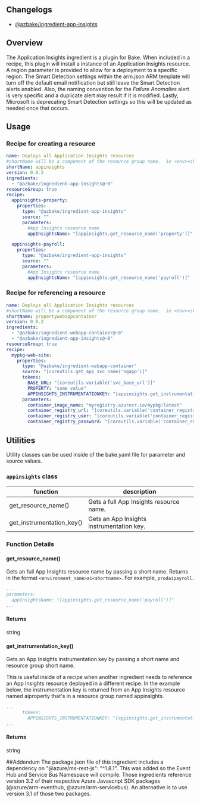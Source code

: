 ## Changelogs
* [@azbake/ingredient-app-insights](./CHANGELOG.md)

## Overview

The Application Insights ingredient is a plugin for Bake.  When included in a recipe, this plugin will install a instance of an Application Insights resource.  A region parameter is provided to allow for a deployment to a specific region.  The Smart Detection settings within the arm.json ARM template will turn off the default email notification but still leave the Smart Detection alerts enabled.  Also, the naming convention for the _Failure Anomalies_ alert is very specific and a duplicate alert may result if it is modified.  Lastly, Microsoft is deprecating Smart Detection settings so this will be updated as needed once that occurs.

## Usage

### Recipe for creating a resource
```yaml
name: Deploys all Application Insights resources
#shortName will be a component of the resource group name.  ie <env><shortName> --> prodappinsights
shortName: appinsights
version: 0.0.2
ingredients:
  - "@azbake/ingredient-app-insights@~0"
resourceGroup: true
recipe:
  appinsights-property:
    properties:
      type: "@azbake/ingredient-app-insights"
      source: ""
      parameters:
        #App Insights resource name
        appInsightsName: "[appinsights.get_resource_name('property')]"

  appinsights-payroll:
    properties:
      type: "@azbake/ingredient-app-insights"
      source: ""
      parameters:
        #App Insights resource name
        appInsightsName: "[appinsights.get_resource_name('payroll')]"

```

### Recipe for referencing a resource
```yaml
name: Deploys all Application Insights resources
#shortName will be a component of the resource group name.  ie <env><shortName> --> prodappinsights
shortName: propertywebappcontainer
version: 0.0.2
ingredients:
  - "@azbake/ingredient-webapp-container@~0"
  - "@azbake/ingredient-app-insights@~0"
resourceGroup: true
recipe:
  mypkg-web-site:
    properties:
      type: "@azbake/ingredient-webapp-container"
      source: "[coreutils.get_app_svc_name('ngapp')]"
      tokens:
        BASE_URL: "[coreutils.variable('svc_base_url')]"
        PROPERTY: "some value"
        APPINSIGHTS_INSTRUMENTATIONKEY: "[appinsights.get_instrumentation_key('property','appinsights')]"
      parameters:
        container_image_name: "myregistry.azurecr.io/mypkg:latest"
        container_registry_url: "[coreutils.variable('container_registry_url')]"
        container_registry_user: "[coreutils.variable('container_registry_user')]"
        container_registry_password: "[coreutils.variable('container_registry_password')]"
```

## Utilities

Utility classes can be used inside of the bake.yaml file for parameter and source values.

### ``appinsights`` class

|function|description|
|--------|-----------|
|get_resource_name()|Gets a full App Insights resource name. |
|get_instrumentation_key()|Gets an App Insights instrumentation key.|

### Function Details

#### get_resource_name()
Gets an full App Insights resource name by passing a short name. Returns in the format
``<environment_name>ai<shortname>``.  For example, ``prodaipayroll``.

```yaml
...
parameters:
  appInsightsName: "[appinsights.get_resource_name('payroll')]"
...
```
#### Returns
string

#### get_instrumentation_key()
Gets an App Insights instrumentation key by passing a short name and resource group short name.

This is useful inside of a recipe when another ingredient needs to reference an App Insights resource deployed in a different recipe.  In the example below, the instrumentation key is returned from an App Insights resource named <env>aiproperty that's in a resource group named <env>appinsights.

```yaml
...
      tokens:
        APPINSIGHTS_INSTRUMENTATIONKEY: "[appinsights.get_instrumentation_key('property','appinsights')]"
...
```

#### Returns
string


##Addendum
The package.json file of this ingredient includes a dependency on "@azure/ms-rest-js": "^1.8.1".  This was added so the Event Hub and Service Bus Namespace will compile.  Those ingredients reference version 3.2 of their respective Azure Javascript SDK packages (@azure/arm-eventhub, @azure/arm-servicebus).  An alternative is to use version 3.1 of those two packages.